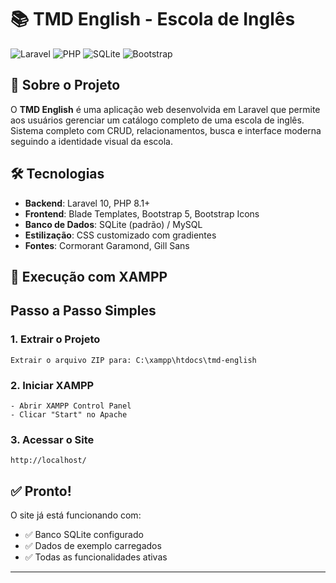 # 📚 TMD English - Escola de Inglês

![Laravel](https://img.shields.io/badge/Laravel-10-red)
![PHP](https://img.shields.io/badge/PHP-8.1+-blue)
![SQLite](https://img.shields.io/badge/Database-SQLite-green)
![Bootstrap](https://img.shields.io/badge/Frontend-Bootstrap_5-purple)

## 📖 Sobre o Projeto

O **TMD English** é uma aplicação web desenvolvida em Laravel que permite aos usuários gerenciar um catálogo completo de uma escola de inglês. Sistema completo com CRUD, relacionamentos, busca e interface moderna seguindo a identidade visual da escola.
 
## 🛠️ Tecnologias

- **Backend**: Laravel 10, PHP 8.1+
- **Frontend**: Blade Templates, Bootstrap 5, Bootstrap Icons
- **Banco de Dados**: SQLite (padrão) / MySQL
- **Estilização**: CSS customizado com gradientes
- **Fontes**: Cormorant Garamond, Gill Sans

## 🚀 Execução com XAMPP

## Passo a Passo Simples

### 1. **Extrair o Projeto**
```
Extrair o arquivo ZIP para: C:\xampp\htdocs\tmd-english
```

### 2. **Iniciar XAMPP**
```
- Abrir XAMPP Control Panel
- Clicar "Start" no Apache
```

### 3. **Acessar o Site**
```
http://localhost/
```

## ✅ Pronto!

O site já está funcionando com:
- ✅ Banco SQLite configurado
- ✅ Dados de exemplo carregados
- ✅ Todas as funcionalidades ativas

---

